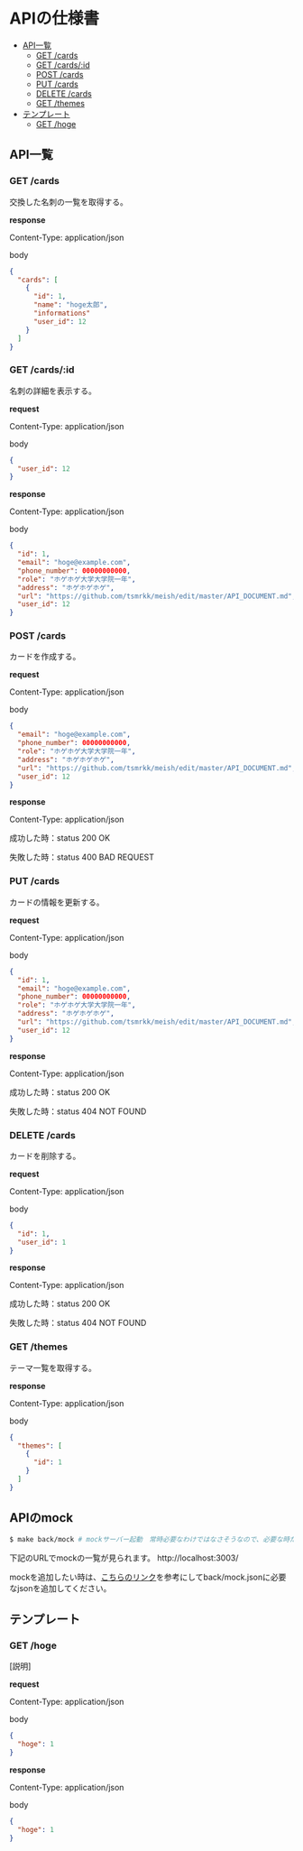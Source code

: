 # APIの仕様書

<!-- START doctoc generated TOC please keep comment here to allow auto update -->
<!-- DON'T EDIT THIS SECTION, INSTEAD RE-RUN doctoc TO UPDATE -->

- [API一覧](#api%E4%B8%80%E8%A6%A7)
  - [GET /cards](#get-cards)
  - [GET /cards/:id](#get-cardsid)
  - [POST /cards](#post-cards)
  - [PUT /cards](#put-cards)
  - [DELETE /cards](#delete-cards)
  - [GET /themes](#get-themes)
- [テンプレート](#%E3%83%86%E3%83%B3%E3%83%97%E3%83%AC%E3%83%BC%E3%83%88)
  - [GET /hoge](#get-hoge)

<!-- END doctoc generated TOC please keep comment here to allow auto update -->

## API一覧

### GET /cards

交換した名刺の一覧を取得する。

**response**

Content-Type: application/json

body  

```json
{
  "cards": [
    {
      "id": 1,
      "name": "hoge太郎",
      "informations"
      "user_id": 12
    }
  ]
}
```

### GET /cards/:id

名刺の詳細を表示する。

**request**

Content-Type: application/json

body
 
```json
{
  "user_id": 12
}
```

**response**

Content-Type: application/json

body  

```json
{
  "id": 1,
  "email": "hoge@example.com",
  "phone_number": 00000000000,
  "role": "ホゲホゲ大学大学院一年",
  "address": "ホゲホゲホゲ",
  "url": "https://github.com/tsmrkk/meish/edit/master/API_DOCUMENT.md",
  "user_id": 12
}
```

### POST /cards

カードを作成する。

**request**

Content-Type: application/json

body
 
```json
{
  "email": "hoge@example.com",
  "phone_number": 00000000000,
  "role": "ホゲホゲ大学大学院一年",
  "address": "ホゲホゲホゲ",
  "url": "https://github.com/tsmrkk/meish/edit/master/API_DOCUMENT.md",
  "user_id": 12
}
```

**response**

Content-Type: application/json

成功した時：status 200 OK

失敗した時：status 400 BAD REQUEST

### PUT /cards

カードの情報を更新する。

**request**

Content-Type: application/json

body
 
```json
{
  "id": 1,
  "email": "hoge@example.com",
  "phone_number": 00000000000,
  "role": "ホゲホゲ大学大学院一年",
  "address": "ホゲホゲホゲ",
  "url": "https://github.com/tsmrkk/meish/edit/master/API_DOCUMENT.md",
  "user_id": 12
}
```

**response**

Content-Type: application/json

成功した時：status 200 OK

失敗した時：status 404 NOT FOUND	

### DELETE /cards

カードを削除する。

**request**

Content-Type: application/json

body
 
```json
{
  "id": 1,
  "user_id": 1
}
```

**response**

Content-Type: application/json

成功した時：status 200 OK

失敗した時：status 404 NOT FOUND	

### GET /themes

テーマ一覧を取得する。

**response**

Content-Type: application/json

body  

```json
{
  "themes": [
    {
      "id": 1
    }
  ]
}
```

## APIのmock

```sh
$ make back/mock # mockサーバー起動　常時必要なわけではなさそうなので、必要な時だけ起動してください
```

下記のURLでmockの一覧が見られます。
http://localhost:3003/ 

mockを追加したい時は、[こちらのリンク](https://qiita.com/Lurium/items/313f8f770a710b5ed188)を参考にしてback/mock.jsonに必要なjsonを追加してください。

## テンプレート

### GET /hoge

[説明]

**request**

Content-Type: application/json

body
 
```json
{
  "hoge": 1
}
```

**response**

Content-Type: application/json

body  

```json
{
  "hoge": 1
}
```
